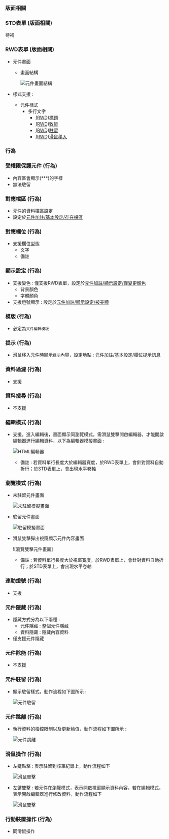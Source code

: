﻿### <div id="layout">版面相關</div>
### <div id="std">STD表單 <path>(版面相關)</div>
待補
### <div id="rwd">RWD表單 <path>(版面相關)</div>
* 元件畫面
    * 畫面結構
        
        ![元件畫面結構]

* 樣式支援 : 
    * 元件樣式 
        * 多行文字
            * [(RWD)標題](../../../../STYLE/wTA.md#rwd標題title-元件多行文字)
            * [(RWD)致能](../../../../STYLE/wTA.md#rwd致能enable-元件多行文字)
            * [(RWD)駐留](../../../../STYLE/wTA.md#rwd駐留onfocus-元件多行文字)
            * [(RWD)滑鼠移入](../../../../STYLE/wTA.md#rwd滑鼠移入mousein-元件多行文字)

### <div id="action">行為</div>

### <div id="protected">受權限保護元件 <path>(行為)</div>
* 內容區會顯示(***)的字樣
* 無法駐留

### <div id="alias">對應檔區 <path>(行為)</div>
* 元件的資料檔區設定
* 設定於[元件加註/基本設定/存在檔區]()

### <div id="field">對應欄位 <path>(行為)</div>
* 支援欄位型態
    * 文字
    * 備註

### <div id="show">顯示設定 <path>(行為)</div>
* 支援變色 : 僅支援RWD表單，設定於[元件加註/顯示設定/僅變更顏色]()
    * 背景顏色
    * 字體顏色
* 支援燈號顯示 : 設定於[元件加註/顯示設定/被突顯]()

### <div id="picture">模版 <path>(行為)</div>
* 必定為`文件編輯模板`

### <div id="hint">提示 <path>(行為)</div>
* 滑鼠移入元件時顯示`提示`內容，設定地點 : 元件加註/基本設定/欄位提示訊息

### <div id="filter">資料過濾 <path>(行為)</div>
* 支援

### <div id="search">資料搜尋 <path>(行為)</div>
* 不支援

### <div id="edit">編輯模式 <path>(行為)</div>
* 支援，進入編輯後，畫面顯示同瀏覽模式，需滑鼠雙擊開啟編輯器，才能開啟編輯器進行編輯資料，以下為編輯器模擬畫面 :

    ![HTML編輯器]
    
    * 備註 : 若資料單行長度大於編輯器寬度，於RWD表單上，會針對資料自動折行；於STD表單上，會出現水平卷軸

### <div id="browse">瀏覽模式 <path>(行為)</div>
* 未駐留元件畫面

    ![未駐留模擬畫面]

* 駐留元件畫面

    ![駐留模擬畫面]

* 滑鼠雙擊彈出視窗顯示元件內容畫面

    ![瀏覽雙擊元件畫面]

    * 備註 : 若資料單行長度大於視窗寬度，於RWD表單上，會針對資料自動折行；於STD表單上，會出現水平卷軸

### <div id="light">連動燈號 <path>(行為)</div>
* 支援

### <div id="hide">元件隱藏 <path>(行為)</div>
* 隱藏方式分為以下兩種 :
    * 元件隱藏 : 整個元件隱藏
    * 資料隱藏 : 隱藏內容資料
* 僅支援元件隱藏

### <div id="disabled">元件除能 <path>(行為)</div>
* 不支援

### <div id="focus">元件駐留 <path>(行為)</div>
* 顯示駐留樣式，動作流程如下圖所示 :

    ![元件駐留]

### <div id="blur">元件跳離 <path>(行為)</div>
* 執行資料的檢控限制以及更新給值，動作流程如下圖所示 :

    ![元件跳離]

### <div id="mouse">滑鼠操作 <path>(行為)</div>
* 左鍵點擊 : 表示駐留到該筆紀錄上，動作流程如下

    ![滑鼠單擊]

* 左鍵雙擊 : 若元件在瀏覽模式，表示開啟視窗顯示資料內容，若在編輯模式，表示開啟編輯器進行修改資料，動作流程如下

    ![滑鼠雙擊]

### <div id="mobile">行動裝置操作 <path>(行為)</div>
* 同滑鼠操作


[元件畫面結構]:attachment/ctrlhtmledit_struct.png "元件畫面結構"
[HTML編輯器]:attachment/dblclick_edit.png "HTML編輯器"
[未駐留模擬畫面]:attachment/browse_not_focus.png "未駐留模擬畫面"
[駐留模擬畫面]:attachment/browse_focus.png "駐留模擬畫面"
[滑鼠單擊]:attachment/click.png "滑鼠單擊"
[滑鼠雙擊]:attachment/dblclick.png "滑鼠雙擊"
[元件駐留]:attachment/focus.png "元件駐留"
[元件跳離]:attachment/blur.png "元件跳離"